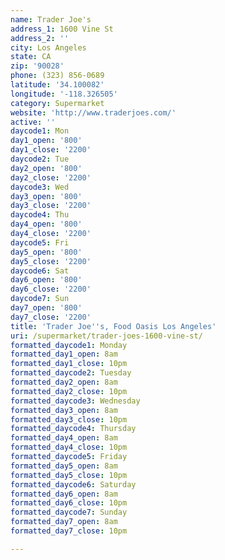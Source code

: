```yaml
---
name: Trader Joe's
address_1: 1600 Vine St
address_2: ''
city: Los Angeles
state: CA
zip: '90028'
phone: (323) 856-0689
latitude: '34.100082'
longitude: '-118.326505'
category: Supermarket
website: 'http://www.traderjoes.com/'
active: ''
daycode1: Mon
day1_open: '800'
day1_close: '2200'
daycode2: Tue
day2_open: '800'
day2_close: '2200'
daycode3: Wed
day3_open: '800'
day3_close: '2200'
daycode4: Thu
day4_open: '800'
day4_close: '2200'
daycode5: Fri
day5_open: '800'
day5_close: '2200'
daycode6: Sat
day6_open: '800'
day6_close: '2200'
daycode7: Sun
day7_open: '800'
day7_close: '2200'
title: 'Trader Joe''s, Food Oasis Los Angeles'
uri: /supermarket/trader-joes-1600-vine-st/
formatted_daycode1: Monday
formatted_day1_open: 8am
formatted_day1_close: 10pm
formatted_daycode2: Tuesday
formatted_day2_open: 8am
formatted_day2_close: 10pm
formatted_daycode3: Wednesday
formatted_day3_open: 8am
formatted_day3_close: 10pm
formatted_daycode4: Thursday
formatted_day4_open: 8am
formatted_day4_close: 10pm
formatted_daycode5: Friday
formatted_day5_open: 8am
formatted_day5_close: 10pm
formatted_daycode6: Saturday
formatted_day6_open: 8am
formatted_day6_close: 10pm
formatted_daycode7: Sunday
formatted_day7_open: 8am
formatted_day7_close: 10pm

---
```



